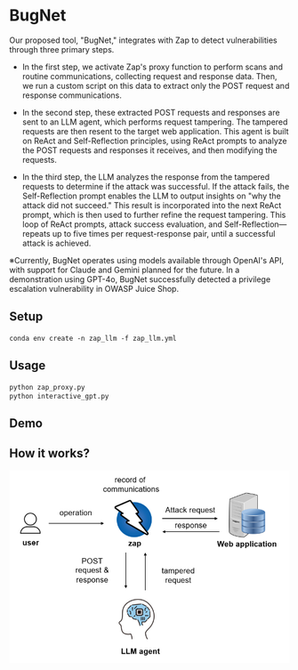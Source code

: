 # BugNet

Our proposed tool, "BugNet," integrates with Zap to detect vulnerabilities through three primary steps. 

- In the first step, we activate Zap's proxy function to perform scans and routine communications, collecting request and response data. Then, we run a custom script on this data to extract only the POST request and response communications. 

- In the second step, these extracted POST requests and responses are sent to an LLM agent, which performs request tampering. The tampered requests are then resent to the target web application. This agent is built on ReAct and Self-Reflection principles, using ReAct prompts to analyze the POST requests and responses it receives, and then modifying the requests. 

- In the third step, the LLM analyzes the response from the tampered requests to determine if the attack was successful. If the attack fails, the Self-Reflection prompt enables the LLM to output insights on "why the attack did not succeed." This result is incorporated into the next ReAct prompt, which is then used to further refine the request tampering. This loop of ReAct prompts, attack success evaluation, and Self-Reflection—repeats up to five times per request-response pair, until a successful attack is achieved. 

※Currently, BugNet operates using models available through OpenAI's API, with support for Claude and Gemini planned for the future. In a demonstration using GPT-4o, BugNet successfully detected a privilege escalation vulnerability in OWASP Juice Shop. 

## Setup

```
conda env create -n zap_llm -f zap_llm.yml
```

## Usage

```
python zap_proxy.py
python interactive_gpt.py
```

## Demo



## How it works?
![](https://github.com/yone456/BugNet/blob/main/image_en.png)
